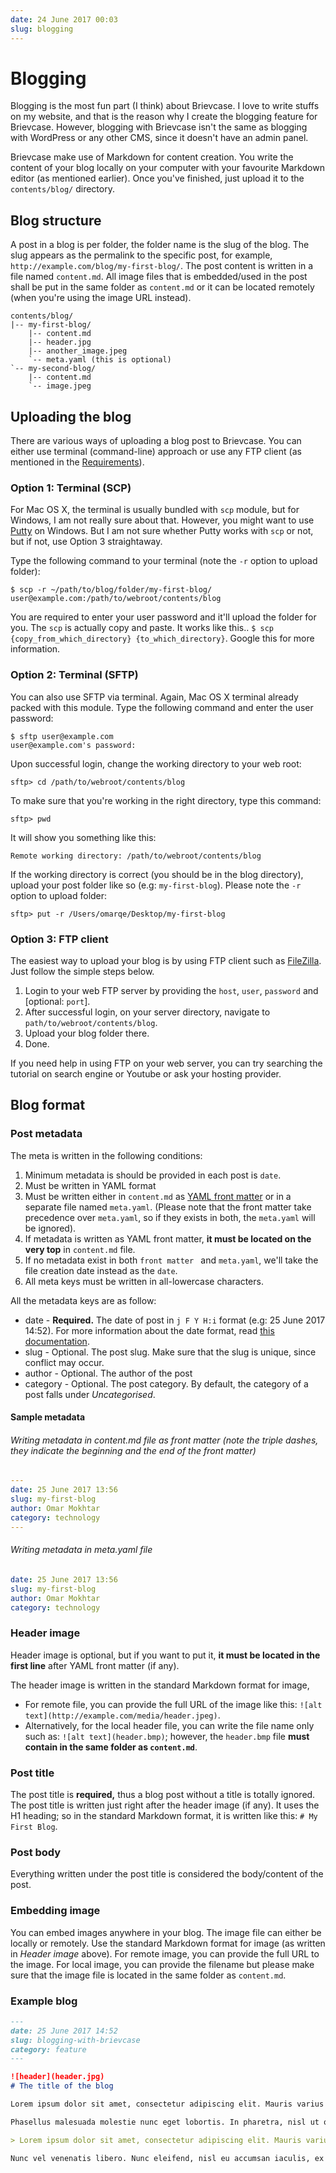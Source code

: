 ```yaml
---
date: 24 June 2017 00:03
slug: blogging
---
```


# Blogging

Blogging is the most fun part (I think) about Brievcase. I love to write stuffs on my website, and that is the reason why I create the blogging feature for Brievcase. However, blogging with Brievcase isn't the same as blogging with WordPress or any other CMS, since it doesn't have an admin panel.

Brievcase make use of Markdown for content creation. You write the content of your blog locally on your computer with your favourite Markdown editor (as mentioned earlier). Once you've finished, just upload it to the `contents/blog/` directory.

## Blog structure

A post in a blog is per folder, the folder name is the slug of the blog. The slug appears as the permalink to the specific post, for example, `http://example.com/blog/my-first-blog/`. The post content is written in a file named `content.md`. All image files that is embedded/used in the post shall be put in the same folder as `content.md` or it can be located remotely (when you're using the image URL instead).

```shell
contents/blog/
|-- my-first-blog/
    |-- content.md
    |-- header.jpg
    |-- another_image.jpeg
    `-- meta.yaml (this is optional)
`-- my-second-blog/
    |-- content.md
    `-- image.jpeg
```



## Uploading the blog

There are various ways of uploading a blog post to Brievcase. You can either use terminal (command-line) approach or use any FTP client (as mentioned in the [Requirements](./requirements)).

### Option 1: Terminal (SCP)

For Mac OS X, the terminal is usually bundled with `scp` module, but for Windows, I am not really sure about that. However, you might want to use [Putty](http://www.putty.org/) on Windows. But I am not sure whether Putty works with `scp` or not, but if not, use Option 3 straightaway.

Type the following command to your terminal (note the `-r` option to upload folder):

```shell
$ scp -r ~/path/to/blog/folder/my-first-blog/ user@example.com:/path/to/webroot/contents/blog
```

You are required to enter your user password and it'll upload the folder for you. The `scp` is actually copy and paste. It works like this.. `$ scp {copy_from_which_directory} {to_which_directory}`. Google this for more information.

### Option 2: Terminal (SFTP)

You can also use SFTP via terminal. Again, Mac OS X terminal already packed with this module. Type the following command and enter the user password:

```shell
$ sftp user@example.com
user@example.com's password: 
```

Upon successful login, change the working directory to your web root:

```shell
sftp> cd /path/to/webroot/contents/blog
```

To make sure that you're working in the right directory, type this command:

```shell
sftp> pwd
```

It will show you something like this:

```shell
Remote working directory: /path/to/webroot/contents/blog
```

If the working directory is correct (you should be in the blog directory), upload your post folder like so (e.g: `my-first-blog`). Please note the `-r` option to upload folder:

```
sftp> put -r /Users/omarqe/Desktop/my-first-blog
```

### Option 3: FTP client

The easiest way to upload your blog is by using FTP client such as [FileZilla](https://filezilla-project.org/). Just follow the simple steps below.

1. Login to your web FTP server by providing the `host`, `user`, `password` and [optional: `port`].
2. After successful login, on your server directory, navigate to `path/to/webroot/contents/blog`.
3. Upload your blog folder there.
4. Done.

If you need help in using FTP on your web server, you can try searching the tutorial on search engine or Youtube or ask your hosting provider.

## Blog format

### Post metadata

The meta is written in the following conditions:

1. Minimum metadata is should be provided in each post is `date`.
2. Must be written in YAML format
3. Must be written either in `content.md` as [YAML front matter](https://jekyllrb.com/docs/frontmatter/) or in a separate file named `meta.yaml`. (Please note that the front matter take precedence over `meta.yaml`, so if they exists in both, the `meta.yaml` will be ignored).
4. If metadata is written as YAML front matter, **it must be located on the very top** in `content.md` file.
5. If no metadata exist in both `front matter ` and `meta.yaml`, we'll take the file creation date instead as the `date`.
6. All meta keys must be written in all-lowercase characters.

All the metadata keys are as follow:

- date - **Required.** The date of post in `j F Y H:i` format (e.g: 25 June 2017 14:52). For more information about the date format, read [this documentation](http://php.net/manual/en/function.date.php).
- slug - Optional. The post slug. Make sure that the slug is unique, since conflict may occur.
- author - Optional. The author of the post
- category - Optional. The post category. By default, the category of a post falls under *Uncategorised*.

#### Sample metadata

###### Writing metadata in content.md file as front matter (note the triple dashes, they indicate the beginning and the end of the front matter)

```yaml
---
date: 25 June 2017 13:56
slug: my-first-blog
author: Omar Mokhtar
category: technology
---
```

###### Writing metadata in meta.yaml file

```yaml
date: 25 June 2017 13:56
slug: my-first-blog
author: Omar Mokhtar
category: technology
```

### Header image

Header image is optional, but if you want to put it, **it must be located in the first line** after YAML front matter (if any).

The header image is written in the standard Markdown format for image, 

- For remote file, you can provide the full URL of the image like this: `![alt text](http://example.com/media/header.jpeg)`.
- Alternatively, for the local header file, you can write the file name only such as: `![alt text](header.bmp)`; however, the `header.bmp` file **must contain in the same folder as `content.md`**.

### Post title

The post title is **required,** thus a blog post without a title is totally ignored. The post title is written just right after the header image (if any). It uses the H1 heading; so in the standard Markdown format, it is written like this: `# My First Blog`.

### Post body

Everything written under the post title is considered the body/content of the post.

### Embedding image

You can embed images anywhere in your blog. The image file can either be locally or remotely. Use the standard Markdown format for image (as written in *Header image* above). For remote image, you can provide the full URL to the image. For local image, you can provide the filename but please make sure that the image file is located in the same folder as `content.md`.

### Example blog

```markdown
---
date: 25 June 2017 14:52
slug: blogging-with-brievcase
category: feature
---

![header](header.jpg)
# The title of the blog

Lorem ipsum dolor sit amet, consectetur adipiscing elit. Mauris varius libero et purus sagittis, tincidunt ultrices tortor convallis. Nunc consectetur non mi id eleifend. Nam vehicula mattis imperdiet. Etiam consectetur libero turpis, non commodo risus feugiat ut. Maecenas in dolor sollicitudin, tincidunt turpis sed, iaculis massa.

Phasellus malesuada molestie nunc eget lobortis. In pharetra, nisl ut ornare dictum, mi mauris iaculis nulla, nec interdum justo justo a nulla. Donec aliquet lectus ac ligula pretium malesuada. Aliquam iaculis orci dolor, eu pellentesque purus facilisis ac. Morbi in mi non arcu pharetra molestie. Suspendisse non nulla diam. Pellentesque tempus a lacus in accumsan. Nullam ut mi nibh. Proin dignissim orci quis velit vehicula, quis congue mauris ornare. Aliquam posuere interdum tortor eget tempor.

> Lorem ipsum dolor sit amet, consectetur adipiscing elit. Mauris varius libero et purus sagittis, tincidunt ultrices tortor convallis.

Nunc vel venenatis libero. Nunc eleifend, nisl eu accumsan iaculis, ex enim finibus dui, in congue ante diam at tortor. Maecenas non pellentesque nulla. Nam semper dictum pretium. Nullam pharetra nunc non risusµ egestas, at consectetur massa pellentesque. Morbi ligula tortor, pulvinar a turpis sit amet, commodo suscipit nunc. Nam a sapien rhoncus neque porta condimentum vitae sit amet neque.
```